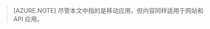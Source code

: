 <!-- deleted in Global -->

> [AZURE.NOTE] 尽管本文中指的是移动应用，但内容同样适用于网站和 API 应用。

<!---HONumber=Mooncake_0118_2016-->